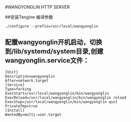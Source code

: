 #WANGYONGLIN HTTP SERVER

##安装Tengine 编译参数
```shell
./configure --prefix=/usr/local/wangyonglin
```

## 配置wangyonglin开机启动，切换到/lib/systemd/system目录,创建 wangyonglin.service文件：
```shell
[Unit]
Description=wangyonglin
After=network.target
[Service]
Type=forking
ExecStart=/usr/local/wangyonglin/bin/wangyonglin
ExecReload=/usr/local/wangyonglin/bin/wangyonglin reload
ExecStop=/usr/local/wangyonglin/bin/wangyonglin quit
PrivateTmp=true
[Install]
WantedBy=multi-user.target
```
